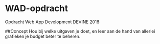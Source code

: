 # WAD-opdracht
Opdracht Web App Development DEVINE 2018

##Concept
Hou bij welke uitgaven je doet, en leer aan de hand van allerlei grafieken je budget beter te beheren. 
